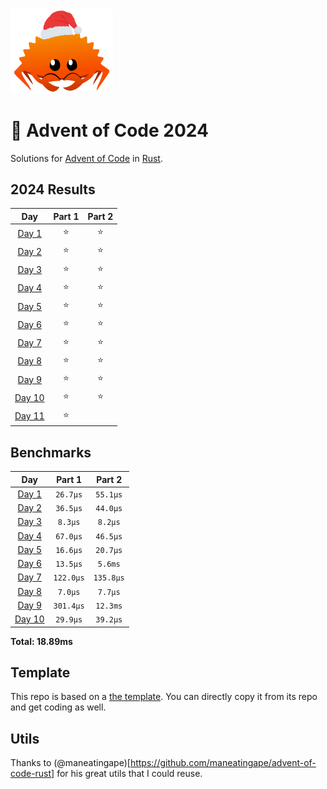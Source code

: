 <img src="./.assets/christmas_ferris.png" width="164">

# 🎄 Advent of Code 2024

Solutions for [Advent of Code](https://adventofcode.com/) in [Rust](https://www.rust-lang.org/).

<!--- advent_readme_stars table --->
## 2024 Results

| Day | Part 1 | Part 2 |
| :---: | :---: | :---: |
| [Day 1](https://adventofcode.com/2024/day/1) | ⭐ | ⭐ |
| [Day 2](https://adventofcode.com/2024/day/2) | ⭐ | ⭐ |
| [Day 3](https://adventofcode.com/2024/day/3) | ⭐ | ⭐ |
| [Day 4](https://adventofcode.com/2024/day/4) | ⭐ | ⭐ |
| [Day 5](https://adventofcode.com/2024/day/5) | ⭐ | ⭐ |
| [Day 6](https://adventofcode.com/2024/day/6) | ⭐ | ⭐ |
| [Day 7](https://adventofcode.com/2024/day/7) | ⭐ | ⭐ |
| [Day 8](https://adventofcode.com/2024/day/8) | ⭐ | ⭐ |
| [Day 9](https://adventofcode.com/2024/day/9) | ⭐ | ⭐ |
| [Day 10](https://adventofcode.com/2024/day/10) | ⭐ | ⭐ |
| [Day 11](https://adventofcode.com/2024/day/11) | ⭐ |   |
<!--- advent_readme_stars table --->

<!--- benchmarking table --->
## Benchmarks

| Day | Part 1 | Part 2 |
| :---: | :---: | :---:  |
| [Day 1](./src/bin/01.rs) | `26.7µs` | `55.1µs` |
| [Day 2](./src/bin/02.rs) | `36.5µs` | `44.0µs` |
| [Day 3](./src/bin/03.rs) | `8.3µs` | `8.2µs` |
| [Day 4](./src/bin/04.rs) | `67.0µs` | `46.5µs` |
| [Day 5](./src/bin/05.rs) | `16.6µs` | `20.7µs` |
| [Day 6](./src/bin/06.rs) | `13.5µs` | `5.6ms` |
| [Day 7](./src/bin/07.rs) | `122.0µs` | `135.8µs` |
| [Day 8](./src/bin/08.rs) | `7.0µs` | `7.7µs` |
| [Day 9](./src/bin/09.rs) | `301.4µs` | `12.3ms` |
| [Day 10](./src/bin/10.rs) | `29.9µs` | `39.2µs` |

**Total: 18.89ms**
<!--- benchmarking table --->

## Template

This repo is based on a [the template](https://github.com/fspoettel/advent-of-code-rust). You can directly copy it from its repo and get coding as well.

## Utils

Thanks to (@maneatingape)[https://github.com/maneatingape/advent-of-code-rust] for his great utils that I could reuse.
